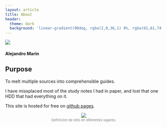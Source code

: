 ```yaml
---
layout: article
title: About
header:
  theme: dark
  background: 'linear-gradient(90deg, rgba(2,0,36,1) 0%, rgba(61,61,74,1) 100%, rgba(0,212,255,1) 100%);+'
---
```

<div class="card">
  <div class="card__image">
    <img class="image" src="https://github.com/alexma2344/sitio/blob/master/assets/images/profile2.PNG?raw=true"/>
  </div>
  <div class="card__content">
    <div class="card__header">
      <h4>Alejandro Marin</h4>
    </div>
  </div>
</div>

## Purpose

To melt multiple sources into comprehensible guides. 

I have missplaced most of the study notes I had in paper, and lost that one HDD that had everything on it. 

This site is hosted for free on [github pages](https://github.com/alexma2344/sitio).

<center><img src="https://github.com/alexma2344/sitio/blob/master/assets/images/sitio-def.PNG?raw=true"></center>
<div style="text-align: center;">
    <span style="font-size:11px; color:grey">
        Definicion de sitio en diferentes lugares.
    </span>
</div>